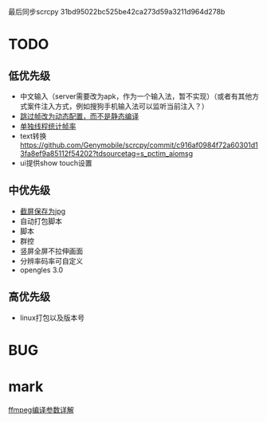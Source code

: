 最后同步scrcpy 31bd95022bc525be42ca273d59a3211d964d278b

# TODO
## 低优先级
- 中文输入（server需要改为apk，作为一个输入法，暂不实现）（或者有其他方式案件注入方式，例如搜狗手机输入法可以监听当前注入？）
- [跳过帧改为动态配置，而不是静态编译](https://github.com/Genymobile/scrcpy/commit/ebccb9f6cc111e8acfbe10d656cac5c1f1b744a0)
- [单独线程统计帧率](https://github.com/Genymobile/scrcpy/commit/e2a272bf99ecf48fcb050177113f903b3fb323c4)
- text转换 https://github.com/Genymobile/scrcpy/commit/c916af0984f72a60301d13fa8ef9a85112f54202?tdsourcetag=s_pctim_aiomsg
- ui提供show touch设置

## 中优先级
- [截屏保存为jpg](https://blog.csdn.net/m0_37684310/article/details/77950390)
- 自动打包脚本
- 脚本
- 群控
- 竖屏全屏不拉伸画面
- 分辨率码率可自定义
- opengles 3.0

## 高优先级
- linux打包以及版本号

# BUG

# mark
[ffmpeg编译参数详解](https://www.cnblogs.com/wainiwann/p/4204230.html)
